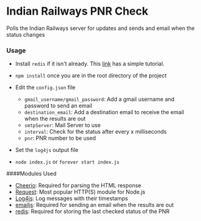 # Indian Railways PNR Check #
Polls the Indian Railways server for updates and sends and email when the status changes

### Usage

 - Install `redis` if it isn't already. This [link](http://redis.io/download) has a simple tutorial.

 - `npm install` once you are in the root directory of the project
 
 - Edit the `config.json` file
	  - `gmail_username/gmail_password`: Add a gmail username and password to send an email
	  - `destination_email`: Add a destination email to receive the email when the results are out
	  - `smtpServer`: Mail Server to use
	  - `interval`: Check for the status after every x milliseconds
	  - `pnr`: PNR number to be used

 - Set the `log4js` output file

 - `node index.js` or `forever start index.js`

####Modules Used

 - [Cheerio](https://github.com/cheeriojs/cheerio): Required for parsing the HTML response
 - [Request](https://github.com/request/request): Most popular HTTP(S) module for Node.js
 - [Log4js](https://github.com/nomiddlename/log4js-node): Log messages with their timestamps
 - [emailjs](https://github.com/eleith/emailjs): Required for sending an email when the results are out
 - [redis](https://github.com/mranney/node_redis): Required for storing the last checked status of the PNR
